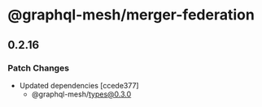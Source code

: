 # @graphql-mesh/merger-federation

## 0.2.16
### Patch Changes

- Updated dependencies [ccede377]
  - @graphql-mesh/types@0.3.0
